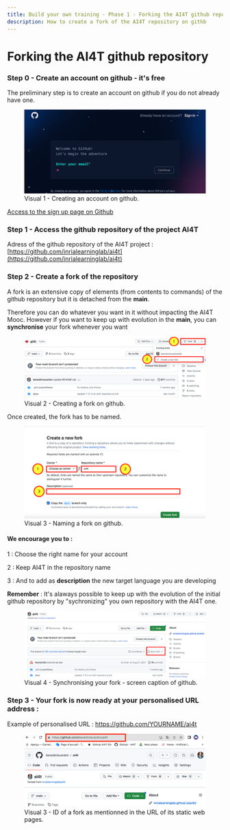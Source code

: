 ```yaml
---
title: Build your own training - Phase 1 - Forking the AI4T github repository
description: How to create a fork of the AI4T repository on githb
---
```

# Forking the AI4T github repository

### **Step 0** - Create an account on github - it's free

The preliminary step is to create an account on github if you do not already have one.

<figure>
    <img src="Images/3.1-creating-account-on-gihtub.png" alt="Creating an account on github - screen caption of github.">
    <figcaption>Visual 1 - Creating an account on github.</figcaption>
</figure>

[Access to the sign up page on Github](https://github.com/signup?return_to=https%3A%2F%2Fgithub.com%2Finrialearninglab%2Fai4t&source=login)

### **Step 1** - Access the github repository of the project AI4T

Adress of the github repository of the AI4T project : [https://github.com/inrialearninglab/ai4t](https://github.com/inrialearninglab/ai4t)

### **Step 2** - Create a **fork** of the repository

A fork is an extensive copy of elements (from contents to commands) of
the github repository but it is detached from the **main**.

Therefore you can do whatever you want in it without impacting the AI4T Mooc.
However if you want to keep up with evolution in the **main**, you can **synchronise** your fork whenever you want

<figure>
    <img src="Images/3.1-creating-a-fork-on-gihtub.png" alt="Creating an fork on github - screen caption of github">
    <figcaption>Visual 2 - Creating a fork on github.</figcaption>
</figure>

Once created, the fork has to be named.

<figure>
    <img src="Images/3.1-naming-a-fork-on-github.png" alt="Naming a fork on github - screen caption of github">
    <figcaption>Visual 3 - Naming a fork on github.</figcaption>
</figure>


#### We encourage you to :

1 : Choose the right name for your account

2 : Keep AI4T in the repository name

3 : And to add as **description** the new target language you are
developing

**Remember** : It's alaways possible to keep up with the evolution of the initial github repository by "sychronizing" you own repository with the AI4T one.
<figure>
    <img src="Images/3.1-synchronising-a-fork-on-github.png" alt="Synchronising a fork on github">
    <figcaption>Visual 4 - Synchronising your fork - screen caption of github.</figcaption>
</figure>


### **Step 3** - Your fork is now ready at your personalised URL address :

Example of personalised URL : https://github.com/YOURNAME/ai4t

<figure>
    <img src="Images/3.1-ID-of-a-fork-on-github.png" alt="ID a fork on github as mentionned in the URL of its static web pages- screen caption of github">
    <figcaption>Visual 3 - ID of a fork as mentionned in the URL of its static web pages.</figcaption>
</figure>
